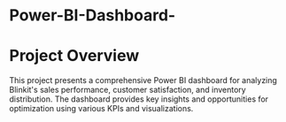 # Power-BI-Dashboard-
# Project Overview 
This project presents a comprehensive Power BI dashboard for analyzing Blinkit's sales performance, customer satisfaction, and inventory distribution. The dashboard provides key insights and opportunities for optimization using various KPIs and visualizations.


